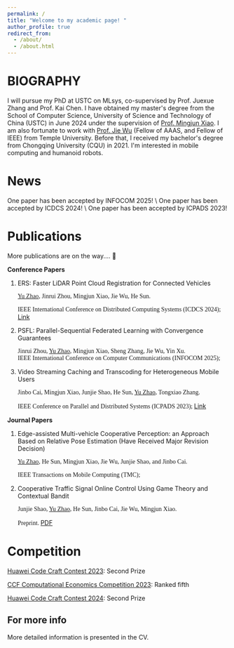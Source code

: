 ```yaml
---
permalink: /
title: "Welcome to my academic page! "
author_profile: true
redirect_from: 
  - /about/
  - /about.html
---
```


BIOGRAPHY
======
I will pursue my PhD at USTC on MLsys, co-supervised by Prof. Juexue Zhang and Prof. Kai Chen. I have obtained my master's degree from the School of Computer Science, University of Science and Technology of China (USTC) in June 2024 under the supervision of [Prof. Mingjun Xiao](http://staff.ustc.edu.cn/~xiaomj/).  I am also fortunate to work with [Prof. Jie Wu](https://cis.temple.edu/~wu/) (Fellow of AAAS, and Fellow of IEEE) from Temple University. Before that, I received my bachelor's degree from Chongqing University (CQU) in 2021. I'm interested in mobile computing and humanoid robots.                    


News
=====
One paper has been accepted by INFOCOM 2025! \\
One paper has been accepted by ICDCS 2024! \\
One paper has been accepted by ICPADS 2023!

Publications
======
More publications are on the way.... :horse_racing:

**Conference Papers**

1. ERS: Faster LiDAR Point Cloud Registration for Connected Vehicles

   <font face="Times New Roman">

   <u>Yu Zhao</u>, Jinrui Zhou, Mingjun Xiao, Jie Wu, He Sun.<br />

   IEEE International Conference on Distributed Computing Systems (ICDCS 2024);
   </font>
   [Link](https://ieeexplore.ieee.org/document/10630930)
   
2. PSFL: Parallel-Sequential Federated Learning with Convergence Guarantees
   
   <font face="Times New Roman">

   Jinrui Zhou, <u>Yu Zhao</u>, Mingjun Xiao, Sheng Zhang, Jie Wu, Yin Xu.<br />
   IEEE International Conference on Computer Communications (INFOCOM 2025);
   </font>

3. Video Streaming Caching and Transcoding for Heterogeneous Mobile Users

   <font face="Times New Roman">

   Jinbo Cai, Mingjun Xiao, Junjie Shao, He Sun, <u>Yu Zhao</u>, Tongxiao Zhang.<br />

   IEEE Conference on Parallel and Distributed Systems (ICPADS 2023);
   </font>
   [Link](https://ieeexplore.ieee.org/document/10476058)


   
**Journal Papers** 

1. Edge-assisted Multi-vehicle Cooperative Perception: an Approach Based on Relative Pose Estimation (Have Received Major Revision Decision)

   <font face="Times New Roman"><u>Yu Zhao</u>, He Sun, Mingjun Xiao, Jie Wu, Junjie Shao, and Jinbo Cai.<br />

   IEEE Transactions on Mobile Computing (TMC); 
   </font>
   
2. Cooperative Traffic Signal Online Control Using Game Theory and Contextual Bandit

   <font face="Times New Roman">

   Junjie Shao, <u>Yu Zhao</u>, He Sun, Jinbo Cai, Jie Wu, Mingjun Xiao.<br />
   
   Preprint.
   </font>
   [PDF](../files/Cooperative_Traffic_Signal_Online_Control.pdf)


Competition
======

[Huawei Code Craft Contest 2023](https://www.huaweicloud.com/special/codecraft2023.html): Second Prize

[CCF Computational Economics Competition 2023](http://www.jidiai.cn/ccf_2023/): Ranked fifth

[Huawei Code Craft Contest 2024](https://developer.huaweicloud.com/codecraft2024): Second Prize



For more info
------
More detailed information is presented in the CV.
